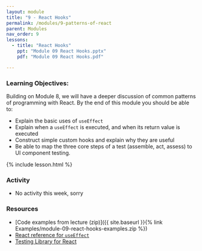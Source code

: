 ```yaml
---
layout: module
title: "9 - React Hooks"
permalink: /modules/9-patterns-of-react
parent: Modules
nav_order: 9
lessons: 
  - title: "React Hooks"
    ppt: "Module 09 React Hooks.pptx"
    pdf: "Module 09 React Hooks.pdf"

---
```

### Learning Objectives:
Building on Module 8, we will have a deeper discussion of common patterns of programming with React. By the end of this module you should be able to:

* Explain the basic uses of `useEffect`
* Explain when a `useEffect` is executed, and when its return value is executed
* Construct simple custom hooks and explain why they are useful
* Be able to map the three core steps of a test (assemble, act, assess) to UI component testing.


{% include lesson.html %}

### Activity
* No activity this week, sorry


### Resources
* [Code examples from lecture (zip)]({{ site.baseurl }}{% link Examples/module-09-react-hooks-examples.zip %})
* [React reference for `useEffect`](https://react.dev/reference/react/useEffect)
* [Testing Library for React](https://testing-library.com/)
